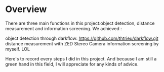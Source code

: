 # Overview
There are three main functions in this project:object detection, distance measurement and information screening.
We achieved :

  object detection through darkflow: https://github.com/thtrieu/darkflow.git
  distance measurement with ZED Stereo Camera
  information screening by myself. LOL

Here's to record every steps I did in this project. And because I am still a green hand in this field, I will appreciate for any kinds of advice.
 

